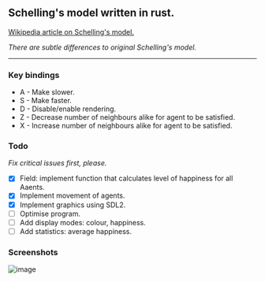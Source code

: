 ## Schelling's model written in rust.

[Wikipedia article on Schelling's model.](https://en.wikipedia.org/wiki/Schelling%27s_model_of_segregation)

*There are subtle differences to original Schelling's model.*

---

### Key bindings

- A - Make slower.
- S - Make faster.
- D - Disable/enable rendering.
- Z - Decrease number of neighbours alike for agent to be satisfied.
- X - Increase number of neighbours alike for agent to be satisfied.

### Todo

*Fix critical issues first, please.*


- [x] Field: implement function that calculates level of happiness for all Aaents.
- [x] Implement movement of agents.
- [x] Implement graphics using SDL2.
- [ ] Optimise program.
- [ ] Add display modes: colour, happiness.
- [ ] Add statistics: average happiness.

### Screenshots
![image](https://notabug.org/GreatC0der/schellings_model/raw/master/screenshots/program.png)